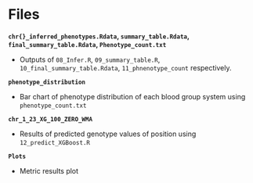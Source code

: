 # **Files**
**`chr{}_inferred_phenotypes.Rdata`, `summary_table.Rdata`, `final_summary_table.Rdata`, `Phenotype_count.txt`** 
* Outputs of `08_Infer.R`, `09_summary_table.R`, `10_final_summary_table.Rdata`, `11_phnenotype_count` respectively.

**`phenotype_distribution`**
* Bar chart of phenotype distribution of each blood group system using `phenotype_count.txt`

**`chr_1_23_XG_100_ZERO_WMA`**
* Results of predicted genotype values of position using `12_predict_XGBoost.R`

**`Plots`**
* Metric results plot
